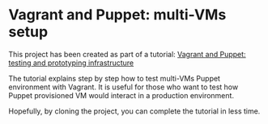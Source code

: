 Vagrant and Puppet: multi-VMs setup
==================================


This project has been created as part of a tutorial: [Vagrant and Puppet: testing and prototyping infrastructure]

The tutorial explains step by step how to test multi-VMs Puppet environment with Vagrant. It is useful for those who want to test how Puppet provisioned VM would interact in a production environment.

Hopefully, by cloning the project, you can complete the tutorial in less time.

[Vagrant and Puppet: testing and prototyping infrastructure]:http://www.resilientdatasystems.co.uk/infrastructure/vagrant-puppet-testing-prototyping-infrastructure/

